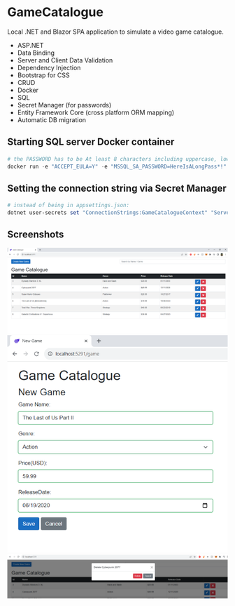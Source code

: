 # GameCatalogue
 Local .NET and Blazor SPA application to simulate a video game catalogue. 
 
 + ASP.NET
 + Data Binding 
 + Server and Client Data Validation
 + Dependency Injection
 + Bootstrap for CSS
 + CRUD 
 + Docker
 + SQL
 + Secret Manager (for passwords)
 + Entity Framework Core (cross platform ORM mapping)
 + Automatic DB migration


 ## Starting SQL server Docker container
 ```powershell
 # the PASSWORD has to be At least 8 characters including uppercase, lowercase letters, base-10 digits and/or non-alphanumeric symbols!!
docker run -e "ACCEPT_EULA=Y" -e "MSSQL_SA_PASSWORD=HereIsALongPass*!" -p 1433:1433 -d -v sqlvolume:/var/opt/mssql --rm --name mssql mcr.microsoft.com/mssql/server:2022-latest
 ```

 ## Setting the connection string via Secret Manager
  ```powershell
  # instead of being in appsettings.json:
dotnet user-secrets set "ConnectionStrings:GameCatalogueContext" "Server=localhost; Database=GameStore; User Id=sa ; Password=HereIsALongPass*!; TrustServerCertificate=True;"
  ```
 ## Screenshots
  ![](Images/Home_GameCatalogue.PNG)
  ![](Images/NewGame.PNG)
  ![](Images/DeleteModal.PNG)